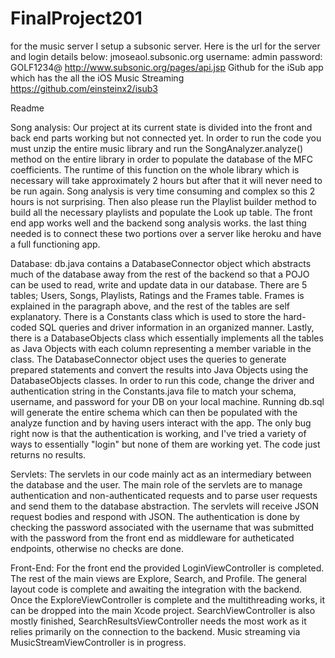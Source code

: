 # FinalProject201

for the music server I setup a subsonic server. Here is the url for the server and login details below:
jmoseaol.subsonic.org
username: admin
password: GOLF1234@
http://www.subsonic.org/pages/api.jsp
Github for the iSub app which has the all the iOS Music Streaming
https://github.com/einsteinx2/isub3

Readme

Song analysis:
Our project at its current state is divided into the front and back end parts working but not connected yet. In order to run the code you must unzip the entire music library and run the SongAnalyzer.analyze() method on the entire library in order to populate the database of the MFC coefficients. The runtime of this function on the whole library which is necessary will take approximately 2 hours but after that it will never need to be run again. Song analysis is very time consuming and complex so this 2 hours is not surprising. Then also please run the Playlist builder method to build all the necessary playlists and populate the Look up table.
	The front end app works well and the backend song analysis works. the last thing needed is to connect these two portions over a server like heroku and have a full functioning app.
	
Database:
db.java contains a DatabaseConnector object which abstracts much of the database away from the rest of the backend so that a POJO can be used to read, write and update data in our database. There are 5 tables; Users, Songs, Playlists, Ratings and the Frames table. Frames is explained in the paragraph above, and the rest of the tables are self explanatory. There is a Constants class which is used to store the hard-coded SQL queries and driver information in an organized manner. Lastly, there is a DatabaseObjects class which essentially implements all the tables as Java Objects with each column representing a member variable in the class. The DatabaseConnector object uses the queries to generate prepared statements and convert the results into Java Objects using the DatabaseObjects classes.
In order to run this code, change the driver and authentication string in the Constants.java file to match your schema, username, and password for your DB on your local machine. Running db.sql will generate the entire schema which can then be populated with the analyze function and by having users interact with the app. 
The only bug right now is that the authentication is working, and I've tried a variety of ways to essentially "login" but none of them are working yet. The code just returns no results.

Servlets:
The servlets in our code mainly act as an intermediary between the database and the user. The main role of the servlets are to manage authentication and non-authenticated requests and to parse user requests and send them to the database abstraction. The servlets will receive JSON request bodies and respond with JSON. The authentication is done by checking the password associated with the username that was submitted with the password from the front end as middleware for autheticated endpoints, otherwise no checks are done.

Front-End:
For the front end the provided LoginViewController is completed. The rest of the main views are Explore, Search, and Profile. The general layout code is complete and awaiting the integration with the backend. Once the ExploreViewController is complete and the multithreading works, it can be dropped into the main Xcode project. SearchViewController is also mostly finished, SearchResultsViewController needs the most work as it relies primarily on the connection to the backend. Music streaming via MusicStreamViewController is in progress.
